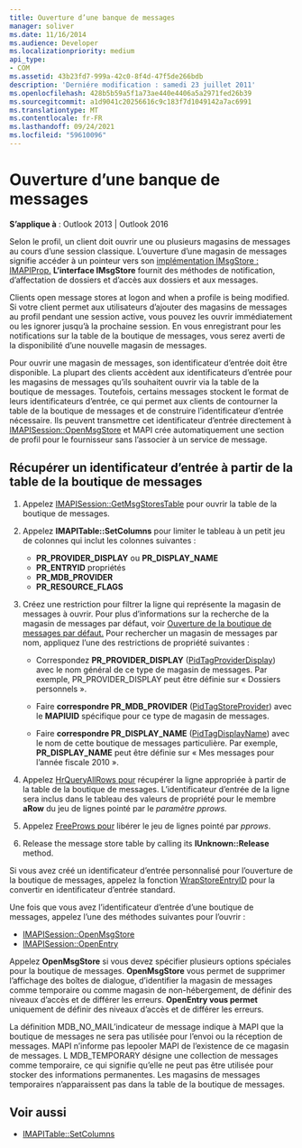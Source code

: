 ```yaml
---
title: Ouverture d’une banque de messages
manager: soliver
ms.date: 11/16/2014
ms.audience: Developer
ms.localizationpriority: medium
api_type:
- COM
ms.assetid: 43b23fd7-999a-42c0-8f4d-47f5de266bdb
description: 'Derniére modification : samedi 23 juillet 2011'
ms.openlocfilehash: 428b5b59a5f1a73ae440e4406a5a2971fed26b39
ms.sourcegitcommit: a1d9041c20256616c9c183f7d1049142a7ac6991
ms.translationtype: MT
ms.contentlocale: fr-FR
ms.lasthandoff: 09/24/2021
ms.locfileid: "59610096"
---
```

# <a name="opening-a-message-store"></a>Ouverture d’une banque de messages

**S’applique à** : Outlook 2013 | Outlook 2016 
  
Selon le profil, un client doit ouvrir une ou plusieurs magasins de messages au cours d’une session classique. L’ouverture d’une magasin de messages signifie accéder à un pointeur vers son [implémentation IMsgStore : IMAPIProp.](imsgstoreimapiprop.md) **L’interface IMsgStore** fournit des méthodes de notification, d’affectation de dossiers et d’accès aux dossiers et aux messages. 
  
Clients open message stores at logon and when a profile is being modified. Si votre client permet aux utilisateurs d’ajouter des magasins de messages au profil pendant une session active, vous pouvez les ouvrir immédiatement ou les ignorer jusqu’à la prochaine session. En vous enregistrant pour les notifications sur la table de la boutique de messages, vous serez averti de la disponibilité d’une nouvelle magasin de messages.
  
Pour ouvrir une magasin de messages, son identificateur d’entrée doit être disponible. La plupart des clients accèdent aux identificateurs d’entrée pour les magasins de messages qu’ils souhaitent ouvrir via la table de la boutique de messages. Toutefois, certains messages stockent le format de leurs identificateurs d’entrée, ce qui permet aux clients de contourner la table de la boutique de messages et de construire l’identificateur d’entrée nécessaire. Ils peuvent transmettre cet identificateur d’entrée directement à [IMAPISession::OpenMsgStore](imapisession-openmsgstore.md) et MAPI crée automatiquement une section de profil pour le fournisseur sans l’associer à un service de message. 
  
## <a name="retrieve-an-entry-identifier-from-the-message-store-table"></a>Récupérer un identificateur d’entrée à partir de la table de la boutique de messages
  
1. Appelez [IMAPISession::GetMsgStoresTable](imapisession-getmsgstorestable.md) pour ouvrir la table de la boutique de messages. 
    
2. Appelez **IMAPITable::SetColumns** pour limiter le tableau à un petit jeu de colonnes qui inclut les colonnes suivantes : 
    
   - **PR_PROVIDER_DISPLAY** ou **PR_DISPLAY_NAME**
   - **PR_ENTRYID** propriétés 
   - **PR_MDB_PROVIDER**
   - **PR_RESOURCE_FLAGS**
    
3. Créez une restriction pour filtrer la ligne qui représente la magasin de messages à ouvrir. Pour plus d’informations sur la recherche de la magasin de messages par défaut, voir [Ouverture de la boutique de messages par défaut.](opening-the-default-message-store.md) Pour rechercher un magasin de messages par nom, appliquez l’une des restrictions de propriété suivantes :
    
   - Correspondez **PR_PROVIDER_DISPLAY** ([PidTagProviderDisplay](pidtagproviderdisplay-canonical-property.md)) avec le nom général de ce type de magasin de messages. Par exemple, PR_PROVIDER_DISPLAY peut être définie sur « Dossiers personnels ».
    
   - Faire **correspondre PR_MDB_PROVIDER** ([PidTagStoreProvider](pidtagstoreprovider-canonical-property.md)) avec le **MAPIUID** spécifique pour ce type de magasin de messages. 
    
   - Faire **correspondre PR_DISPLAY_NAME** ([PidTagDisplayName](pidtagdisplayname-canonical-property.md)) avec le nom de cette boutique de messages particulière. Par exemple, **PR_DISPLAY_NAME** peut être définie sur « Mes messages pour l’année fiscale 2010 ». 
    
4. Appelez [HrQueryAllRows pour](hrqueryallrows.md) récupérer la ligne appropriée à partir de la table de la boutique de messages. L’identificateur d’entrée de la ligne sera inclus dans le tableau des valeurs de propriété pour le membre **aRow** du jeu de lignes pointé par le _paramètre pprows._ 
    
5. Appelez [FreeProws pour](freeprows.md) libérer le jeu de lignes pointé par  _pprows_.
    
6. Release the message store table by calling its **IUnknown::Release** method. 
    
Si vous avez créé un identificateur d’entrée personnalisé pour l’ouverture de la boutique de messages, appelez la fonction [WrapStoreEntryID](wrapstoreentryid.md) pour la convertir en identificateur d’entrée standard. 
  
Une fois que vous avez l’identificateur d’entrée d’une boutique de messages, appelez l’une des méthodes suivantes pour l’ouvrir :
  
- [IMAPISession::OpenMsgStore](imapisession-openmsgstore.md)
- [IMAPISession::OpenEntry](imapisession-openentry.md)
    
Appelez **OpenMsgStore** si vous devez spécifier plusieurs options spéciales pour la boutique de messages. **OpenMsgStore** vous permet de supprimer l’affichage des boîtes de dialogue, d’identifier la magasin de messages comme temporaire ou comme magasin de non-hébergement, de définir des niveaux d’accès et de différer les erreurs. **OpenEntry vous permet** uniquement de définir des niveaux d’accès et de différer les erreurs. 
  
La définition MDB_NO_MAIL’indicateur de message indique à MAPI que la boutique de messages ne sera pas utilisée pour l’envoi ou la réception de messages. MAPI n’informe pas lepooler MAPI de l’existence de ce magasin de messages. L MDB_TEMPORARY désigne une collection de messages comme temporaire, ce qui signifie qu’elle ne peut pas être utilisée pour stocker des informations permanentes. Les magasins de messages temporaires n’apparaissent pas dans la table de la boutique de messages. 
  
## <a name="see-also"></a>Voir aussi

- [IMAPITable::SetColumns](imapitable-setcolumns.md)

